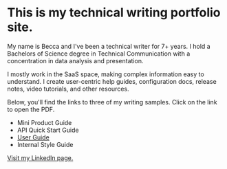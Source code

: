 # This is my technical writing portfolio site.

<p>My name is Becca and I've been a technical writer for 7+ years. I hold a Bachelors of Science degree in Technical Communication with a concentration in data analysis and presentation.  
  
I mostly work in the SaaS space, making complex information easy to understand. I create user-centric help guides, configuration docs, release notes, video tutorials, and other resources.  

<p>Below, you'll find the links to three of my writing samples. Click on the link to open the PDF. 

* Mini Product Guide 
* API Quick Start Guide 
* [User Guide](https://drive.google.com/file/d/1LZ6s0J_pA9odj-V0f3JS4VfnMd8Mbd7i/view?usp=drive_link)
* Internal Style Guide

[Visit my LinkedIn page.](https://www.linkedin.com/feed/) 
